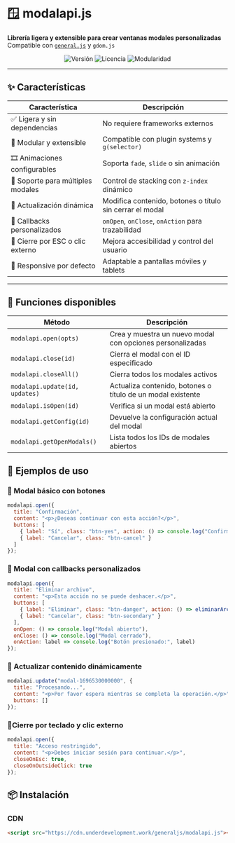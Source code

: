 # 🪟 modalapi.js

**Librería ligera y extensible para crear ventanas modales personalizadas**  
Compatible con [`general.js`](https://cdn.underdevelopment.work/generaljs/general.min.js) y `gdom.js`

<p align="center">
  <img src="https://img.shields.io/badge/version-1.0.0-blue.svg" alt="Versión">
  <img src="https://img.shields.io/badge/license-MIT-green.svg" alt="Licencia">
  <img src="https://img.shields.io/badge/modular-extensible-orange.svg" alt="Modularidad">
</p>

---

## ✨ Características

| Característica                  | Descripción                                                                 |
|----------------------------------|------------------------------------------------------------------------------|
| ✅ Ligera y sin dependencias     | No requiere frameworks externos                                             |
| 🧩 Modular y extensible          | Compatible con plugin systems y `g(selector)`                              |
| 🎞️ Animaciones configurables     | Soporta `fade`, `slide` o sin animación                                    |
| 📁 Soporte para múltiples modales| Control de stacking con `z-index` dinámico                                 |
| 🔄 Actualización dinámica        | Modifica contenido, botones o título sin cerrar el modal                   |
| 🧠 Callbacks personalizados      | `onOpen`, `onClose`, `onAction` para trazabilidad                          |
| 🧃 Cierre por ESC o clic externo | Mejora accesibilidad y control del usuario                                 |
| 📱 Responsive por defecto        | Adaptable a pantallas móviles y tablets                                    |

---
## 🧠 Funciones disponibles

| Método                        | Descripción                                                                 |
|-------------------------------|------------------------------------------------------------------------------|
| `modalapi.open(opts)`         | Crea y muestra un nuevo modal con opciones personalizadas                   |
| `modalapi.close(id)`          | Cierra el modal con el ID especificado                                      |
| `modalapi.closeAll()`         | Cierra todos los modales activos                                            |
| `modalapi.update(id, updates)`| Actualiza contenido, botones o título de un modal existente                 |
| `modalapi.isOpen(id)`         | Verifica si un modal está abierto                                           |
| `modalapi.getConfig(id)`      | Devuelve la configuración actual del modal                                  |
| `modalapi.getOpenModals()`    | Lista todos los IDs de modales abiertos                                     |

## 🧪 Ejemplos de uso

### 📍 Modal básico con botones

```javascript
modalapi.open({
  title: "Confirmación",
  content: "<p>¿Deseas continuar con esta acción?</p>",
  buttons: [
    { label: "Sí", class: "btn-yes", action: () => console.log("Confirmado") },
    { label: "Cancelar", class: "btn-cancel" }
  ]
});
```

### 🧠 Modal con callbacks personalizados

```javascript
modalapi.open({
  title: "Eliminar archivo",
  content: "<p>Esta acción no se puede deshacer.</p>",
  buttons: [
    { label: "Eliminar", class: "btn-danger", action: () => eliminarArchivo() },
    { label: "Cancelar", class: "btn-secondary" }
  ],
  onOpen: () => console.log("Modal abierto"),
  onClose: () => console.log("Modal cerrado"),
  onAction: label => console.log("Botón presionado:", label)
});
```

### 🔄 Actualizar contenido dinámicamente

```javascript
modalapi.update("modal-1696530000000", {
  title: "Procesando...",
  content: "<p>Por favor espera mientras se completa la operación.</p>",
  buttons: []
});
```

### 🧃Cierre por teclado y clic externo

```javascript
modalapi.open({
  title: "Acceso restringido",
  content: "<p>Debes iniciar sesión para continuar.</p>",
  closeOnEsc: true,
  closeOnOutsideClick: true
});
```

## 📦 Instalación

### CDN
```html
<script src="https://cdn.underdevelopment.work/generaljs/modalapi.js"></script>
